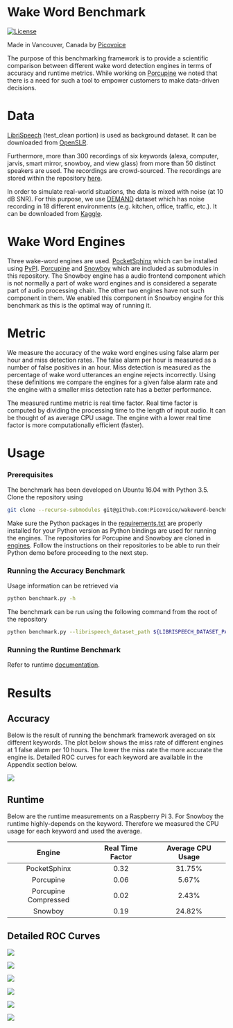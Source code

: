 # Wake Word Benchmark

[![License](https://img.shields.io/badge/License-Apache%202.0-blue.svg)](https://github.com/Picovoice/wakeword-benchmark/blob/master/LICENSE)

Made in Vancouver, Canada by [Picovoice](https://picovoice.ai)

The purpose of this benchmarking framework is to provide a scientific comparison between different wake word detection
engines in terms of accuracy and runtime metrics. While working on [Porcupine](https://github.com/Picovoice/Porcupine)
we noted that there is a need for such a tool to empower customers to make data-driven decisions.

# Data

[LibriSpeech](http://www.openslr.org/12/) (test_clean portion) is used as background dataset. It can be downloaded
from [OpenSLR](http://www.openslr.org/resources/12/test-clean.tar.gz).

Furthermore, more than 300 recordings of six keywords (alexa, computer, jarvis, smart mirror, snowboy, and view glass)
from more than 50 distinct speakers are used. The recordings are crowd-sourced. The recordings are stored within the
repository [here](audio/).

In order to simulate real-world situations, the data is mixed with noise (at 10 dB SNR). For this purpose, we use
[DEMAND](https://asa.scitation.org/doi/abs/10.1121/1.4799597) dataset which has noise recording in 18 different
environments (e.g. kitchen, office, traffic, etc.). It can be downloaded from
[Kaggle](https://www.kaggle.com/aanhari/demand-dataset).

# Wake Word Engines

Three wake-word engines are used. [PocketSphinx](https://github.com/cmusphinx/pocketsphinx) which can
be installed using [PyPI](https://pypi.org/project/pocketsphinx/). [Porcupine](https://github.com/Picovoice/Porcupine)
and [Snowboy](https://github.com/Kitt-AI/snowboy) which are included as submodules in this repository. The Snowboy engine
has a audio frontend component which is not normally a part of wake word engines and is considered a  separate part of
audio processing chain. The other two engines have not such component in them. We enabled this component in Snowboy engine
for this benchmark as this is the optimal way of running it. 

# Metric

We measure the accuracy of the wake word engines using false alarm per hour and miss detection rates. The false alarm
per hour is measured as a number of false positives in an hour. Miss detection is measured as the percentage of wake word
 utterances an engine rejects incorrectly. Using these definitions we compare the engines for a given false alarm rate and
 the engine with a smaller miss detection rate has a better performance.

The measured runtime metric is real time factor. Real time factor is computed by dividing the processing time to the
length of input audio. It can be thought of as average CPU usage. The engine with a lower real time factor is more
computationally efficient (faster).

# Usage

### Prerequisites

The benchmark has been developed on Ubuntu 16.04 with Python 3.5. Clone the repository using

```bash
git clone --recurse-submodules git@github.com:Picovoice/wakeword-benchmark.git
```

Make sure the Python packages in the [requirements.txt](/requirements.txt) are properly installed for your Python
version as Python bindings are used for running the engines. The repositories for Porcupine and Snowboy are cloned in
[engines](/engines). Follow the instructions on their repositories to be able to run their Python demo before proceeding
to the next step.

### Running the Accuracy Benchmark

Usage information can be retrieved via

```bash
python benchmark.py -h
```

The benchmark can be run using the following command from the root of the repository

```bash
python benchmark.py --librispeech_dataset_path ${LIBRISPEECH_DATASET_PATH} --demand_dataset_path ${DEMAND_DATASET_PATH} --keyword ${KEYWORD}
```

### Running the Runtime Benchmark

Refer to runtime [documentation](/runtime/README.md).

# Results

## Accuracy

Below is the result of running the benchmark framework averaged on six different keywords. The plot below shows the miss
rate of different engines at 1 false alarm per 10 hours. The lower the miss rate the more accurate the engine is. Detailed
ROC curves for each keyword are available in the Appendix section below.

![](doc/img/summary.png)


## Runtime

Below are the runtime measurements on a Raspberry Pi 3. For Snowboy the runtime highly-depends on the keyword. Therefore
we measured the CPU usage for each keyword and used the average.

Engine | Real Time Factor | Average CPU Usage
:---: | :---: | :---:
PocketSphinx | 0.32 | 31.75%
Porcupine | 0.06| 5.67%
Porcupine Compressed | 0.02 | 2.43%
Snowboy | 0.19 | 24.82%

## Detailed ROC Curves

![](doc/img/alexa_roc.png)

![](doc/img/computer_roc.png)

![](doc/img/jarvis_roc.png)

![](doc/img/smart_mirror_roc.png)

![](doc/img/snowboy_roc.png)

![](doc/img/view_glass_roc.png)
